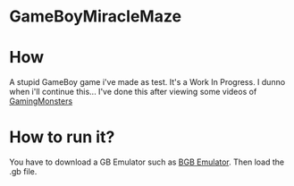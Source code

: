 # GameBoyMiracleMaze

# How
A stupid GameBoy game i've made as test. It's a Work In Progress. I dunno when i'll continue this...
I've done this after viewing some videos of [GamingMonsters](https://www.youtube.com/channel/UCMMhSfBStEti-Lqzs30HYWw)

# How to run it?
You have to download a GB Emulator such as [BGB Emulator](https://bgb.bircd.org/). Then load the .gb file.


